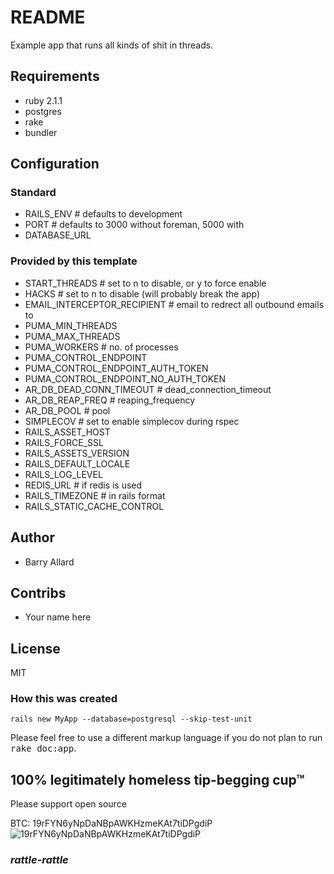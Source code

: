 # README

Example app that runs all kinds of shit in threads.


## Requirements

- ruby 2.1.1
- postgres
- rake
- bundler

## Configuration

### Standard

- RAILS_ENV # defaults to development
- PORT # defaults to 3000 without foreman, 5000 with
- DATABASE_URL

### Provided by this template

- START_THREADS # set to n to disable, or y to force enable 
- HACKS # set to n to disable (will probably break the app)
- EMAIL_INTERCEPTOR_RECIPIENT # email to redrect all outbound emails to
- PUMA_MIN_THREADS
- PUMA_MAX_THREADS
- PUMA_WORKERS # no. of processes
- PUMA_CONTROL_ENDPOINT
- PUMA_CONTROL_ENDPOINT_AUTH_TOKEN
- PUMA_CONTROL_ENDPOINT_NO_AUTH_TOKEN
- AR_DB_DEAD_CONN_TIMEOUT # dead_connection_timeout
- AR_DB_REAP_FREQ # reaping_frequency
- AR_DB_POOL # pool
- SIMPLECOV # set to enable simplecov during rspec
- RAILS_ASSET_HOST
- RAILS_FORCE_SSL
- RAILS_ASSETS_VERSION
- RAILS_DEFAULT_LOCALE
- RAILS_LOG_LEVEL
- REDIS_URL # if redis is used
- RAILS_TIMEZONE # in rails format
- RAILS_STATIC_CACHE_CONTROL

## Author

* Barry Allard

## Contribs

* Your name here

## License

MIT

### How this was created

    rails new MyApp --database=postgresql --skip-test-unit


Please feel free to use a different markup language if you do not plan to run
<tt>rake doc:app</tt>.

## 100% legitimately homeless tip-begging cup™  

Please support open source

 BTC: 19rFYN6yNpDaNBpAWKHzmeKAt7tiDPgdiP
 ![19rFYN6yNpDaNBpAWKHzmeKAt7tiDPgdiP](https://chart.googleapis.com/chart?cht=qr&chl=bitcoin%3A19rFYN6yNpDaNBpAWKHzmeKAt7tiDPgdiP&choe=UTF-8&chs=300x300)

### *rattle-rattle*
